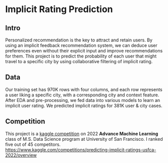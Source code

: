 # Implicit Rating Prediction
## Intro
Personalized recommendation is the key to attract and retain users. By using an implicit feedback recommendation system, we can deduce user preferences even without their explicit input and improve recommendations for them. This project is to predict the probability of each user that might travel to a specific city by using collaborative filtering of implicit rating.

## Data
Our training set has 970K rows with four columns, and each row represents a user liking a specific city, with a corresponding city and context feature. After EDA and pre-processing, we fed data into various models to learn an implicit user rating. We predicted implicit ratings for 381K user & city cases.

## Competition
This project is a [kaggle competition](https://www.kaggle.com/competitions/predicting-implicit-ratings-usfca-2022/overview) on 2022 **Advance Machine Learning** class of M.S. Data Science program at University of San Francisco. I ranked five out of 45 competitors. https://www.kaggle.com/competitions/predicting-implicit-ratings-usfca-2022/overview
